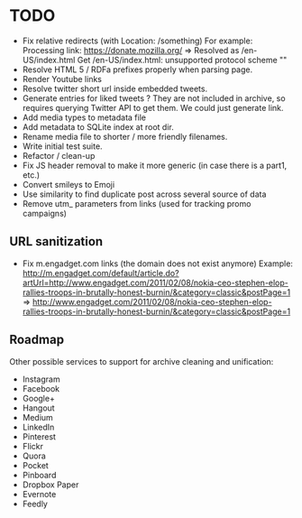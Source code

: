 # TODO

- Fix relative redirects (with Location: /something)
  For example:
   Processing link: https://donate.mozilla.org/
   => Resolved as /en-US/index.html
   Get /en-US/index.html: unsupported protocol scheme ""
- Resolve HTML 5 / RDFa prefixes properly when parsing page.
- Render Youtube links
- Resolve twitter short url inside embedded tweets.
- Generate entries for liked tweets ? They are not included in archive, so requires querying Twitter API to get them.
  We could just generate link.
- Add media types to metadata file
- Add metadata to SQLite index at root dir.
- Rename media file to shorter / more friendly filenames.
- Write initial test suite.
- Refactor / clean-up
- Fix JS header removal to make it more generic (in case there is a part1, etc.)
- Convert smileys to Emoji
- Use similarity to find duplicate post across several source of data
- Remove utm_ parameters from links (used for tracking promo campaigns)

## URL sanitization

- Fix m.engadget.com links (the domain does not exist anymore)
Example:
 http://m.engadget.com/default/article.do?artUrl=http://www.engadget.com/2011/02/08/nokia-ceo-stephen-elop-rallies-troops-in-brutally-honest-burnin/&category=classic&postPage=1
 => http://www.engadget.com/2011/02/08/nokia-ceo-stephen-elop-rallies-troops-in-brutally-honest-burnin/&category=classic&postPage=1

## Roadmap

Other possible services to support for archive cleaning and unification:

- Instagram
- Facebook
- Google+
- Hangout
- Medium
- LinkedIn
- Pinterest
- Flickr
- Quora
- Pocket
- Pinboard
- Dropbox Paper
- Evernote
- Feedly
